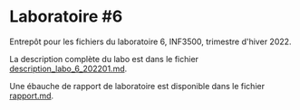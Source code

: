 # Laboratoire #6

Entrepôt pour les fichiers du laboratoire 6, INF3500, trimestre d'hiver 2022.

La description complète du labo est dans le fichier [description_labo_6_202201.md](description_labo_6_202201.md).

Une ébauche de rapport de laboratoire est disponible dans le fichier [rapport.md](rapport.md).

